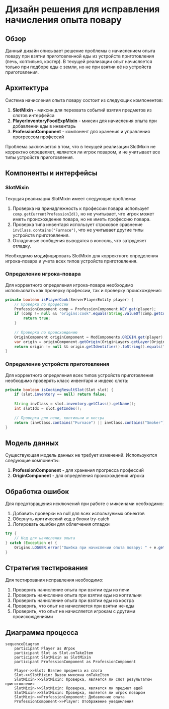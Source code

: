 # Дизайн решения для исправления начисления опыта повару

## Обзор

Данный дизайн описывает решение проблемы с начислением опыта повару при взятии приготовленной еды из устройств приготовления (печь, коптильня, костер). В текущей реализации опыт начисляется только при подборе еды с земли, но не при взятии её из устройств приготовления.

## Архитектура

Система начисления опыта повару состоит из следующих компонентов:

1. **SlotMixin** - миксин для перехвата событий взятия предметов из слотов интерфейса
2. **PlayerInventoryFoodExpMixin** - миксин для начисления опыта при добавлении еды в инвентарь
3. **ProfessionComponent** - компонент для хранения и управления прогрессом профессий

Проблема заключается в том, что в текущей реализации SlotMixin не корректно определяет, является ли игрок поваром, и не учитывает все типы устройств приготовления.

## Компоненты и интерфейсы

### SlotMixin

Текущая реализация SlotMixin имеет следующие проблемы:

1. Проверка на принадлежность к профессии повара использует `comp.getCurrentProfessionId()`, но не учитывает, что игрок может иметь происхождение повара, но не иметь профессию повара.
2. Проверка типа инвентаря использует строковое сравнение `invClass.contains("Furnace")`, что не учитывает другие типы устройств приготовления.
3. Отладочные сообщения выводятся в консоль, что затрудняет отладку.

Необходимо модифицировать SlotMixin для корректного определения игрока-повара и учета всех типов устройств приготовления.

### Определение игрока-повара

Для корректного определения игрока-повара необходимо использовать как проверку профессии, так и проверку происхождения:

```java
private boolean isPlayerCook(ServerPlayerEntity player) {
    // Проверка по профессии
    ProfessionComponent comp = ProfessionComponent.KEY.get(player);
    if (comp != null && "origins:cook".equals(String.valueOf(comp.getCurrentProfessionId()))) {
        return true;
    }
    
    // Проверка по происхождению
    OriginComponent originComponent = ModComponents.ORIGIN.get(player);
    var origin = originComponent.getOrigin(OriginLayers.getLayer(Origins.identifier("origin")));
    return origin != null && origin.getIdentifier().toString().equals("origins:cook");
}
```

### Определение устройств приготовления

Для корректного определения всех типов устройств приготовления необходимо проверять класс инвентаря и индекс слота:

```java
private boolean isCookingResultSlot(Slot slot) {
    if (slot.inventory == null) return false;
    
    String invClass = slot.inventory.getClass().getName();
    int slotIdx = slot.getIndex();
    
    // Проверка для печи, коптильни и костра
    return (invClass.contains("Furnace") || invClass.contains("Smoker") || invClass.contains("Campfire")) && slotIdx == 2;
}
```

## Модель данных

Существующая модель данных не требует изменений. Используются следующие компоненты:

1. **ProfessionComponent** - для хранения прогресса профессий
2. **OriginComponent** - для определения происхождения игрока

## Обработка ошибок

Для предотвращения исключений при работе с миксинами необходимо:

1. Добавить проверки на null для всех используемых объектов
2. Обернуть критический код в блоки try-catch
3. Логировать ошибки для облегчения отладки

```java
try {
    // Код для начисления опыта
} catch (Exception e) {
    Origins.LOGGER.error("Ошибка при начислении опыта повару: " + e.getMessage());
}
```

## Стратегия тестирования

Для тестирования исправления необходимо:

1. Проверить начисление опыта при взятии еды из печи
2. Проверить начисление опыта при взятии еды из коптильни
3. Проверить начисление опыта при взятии еды из костра
4. Проверить, что опыт не начисляется при взятии не-еды
5. Проверить, что опыт не начисляется игрокам с другими происхождениями

## Диаграмма процесса

```mermaid
sequenceDiagram
    participant Player as Игрок
    participant Slot as Slot.onTakeItem
    participant SlotMixin as SlotMixin
    participant ProfessionComponent as ProfessionComponent
    
    Player->>Slot: Взятие предмета из слота
    Slot->>SlotMixin: Вызов миксина onTakeItem
    SlotMixin->>SlotMixin: Проверка, является ли слот результатом приготовления
    SlotMixin->>SlotMixin: Проверка, является ли предмет едой
    SlotMixin->>SlotMixin: Проверка, является ли игрок поваром
    SlotMixin->>ProfessionComponent: Добавление опыта
    ProfessionComponent->>Player: Отображение уведомления
```